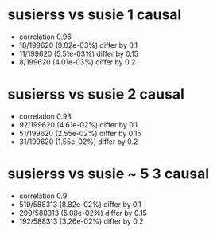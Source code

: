 # susierss vs susie  1 causal

- correlation 0.96
- 18/199620 (9.02e-03%) differ by 0.1
- 11/199620 (5.51e-03%) differ by 0.15
- 8/199620 (4.01e-03%) differ by 0.2


# susierss vs susie  2 causal

- correlation 0.93
- 92/199620 (4.61e-02%) differ by 0.1
- 51/199620 (2.55e-02%) differ by 0.15
- 31/199620 (1.55e-02%) differ by 0.2


# susierss vs susie  ~ 5 3 causal

- correlation 0.9
- 519/588313 (8.82e-02%) differ by 0.1
- 299/588313 (5.08e-02%) differ by 0.15
- 192/588313 (3.26e-02%) differ by 0.2



